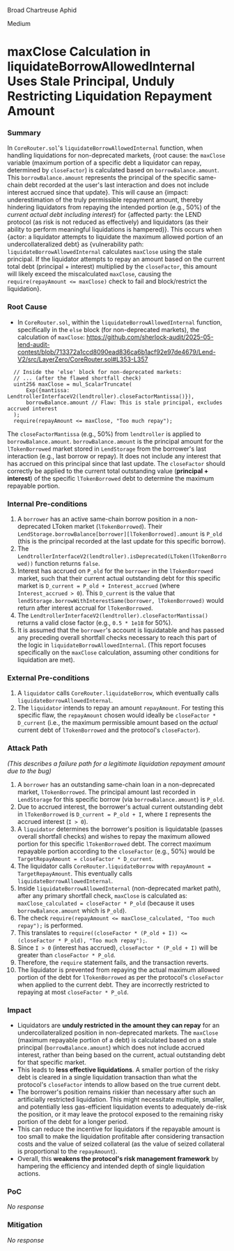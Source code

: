 Broad Chartreuse Aphid

Medium

# maxClose Calculation in liquidateBorrowAllowedInternal Uses Stale Principal, Unduly Restricting Liquidation Repayment Amount

### Summary

In `CoreRouter.sol`'s `liquidateBorrowAllowedInternal` function, when handling liquidations for non-deprecated markets, {root cause: the `maxClose` variable (maximum portion of a specific debt a liquidator can repay, determined by `closeFactor`) is calculated based on `borrowBalance.amount`. This `borrowBalance.amount` represents the principal of the specific same-chain debt recorded at the user's last interaction and does not include interest accrued since that update}. This will cause an {impact: underestimation of the truly permissible repayment amount, thereby hindering liquidators from repaying the intended portion (e.g., 50%) of the *current actual debt including interest*} for {affected party: the LEND protocol (as risk is not reduced as effectively) and liquidators (as their ability to perform meaningful liquidations is hampered)}. This occurs when {actor: a liquidator attempts to liquidate the maximum allowed portion of an undercollateralized debt} as {vulnerability path: `liquidateBorrowAllowedInternal` calculates `maxClose` using the stale principal. If the liquidator attempts to repay an amount based on the current total debt (principal + interest) multiplied by the `closeFactor`, this amount will likely exceed the miscalculated `maxClose`, causing the `require(repayAmount <= maxClose)` check to fail and block/restrict the liquidation}.


### Root Cause

- In `CoreRouter.sol`, within the `liquidateBorrowAllowedInternal` function, specifically in the `else` block (for non-deprecated markets), the calculation of `maxClose`:
https://github.com/sherlock-audit/2025-05-lend-audit-contest/blob/713372a1ccd8090ead836ca6b1acf92e97de4679/Lend-V2/src/LayerZero/CoreRouter.sol#L353-L357
```solidity
  // Inside the 'else' block for non-deprecated markets:
  // ... (after the flawed shortfall check)
  uint256 maxClose = mul_ScalarTruncate(
      Exp({mantissa: LendtrollerInterfaceV2(lendtroller).closeFactorMantissa()}),
      borrowBalance.amount // Flaw: This is stale principal, excludes accrued interest
  );
  require(repayAmount <= maxClose, "Too much repay");
```

The `closeFactorMantissa` (e.g., 50%) from `lendtroller` is applied to `borrowBalance.amount`. `borrowBalance.amount` is the principal amount for the `lTokenBorrowed` market stored in `LendStorage` from the borrower's last interaction (e.g., last borrow or repay). It does not include any interest that has accrued on this principal since that last update. The `closeFactor` should correctly be applied to the current total outstanding value (**principal + interest**) of the specific `lTokenBorrowed` debt to determine the maximum repayable portion.

### Internal Pre-conditions

1.  A `borrower` has an active same-chain borrow position in a non-deprecated LToken market (`lTokenBorrowed`). Their `LendStorage.borrowBalance[borrower][lTokenBorrowed].amount` is `P_old` (this is the principal recorded at the last update for this specific borrow).
2.  The `LendtrollerInterfaceV2(lendtroller).isDeprecated(LToken(lTokenBorrowed))` function returns `false`.
3.  Interest has accrued on `P_old` for the `borrower` in the `lTokenBorrowed` market, such that their current actual outstanding debt for this specific market is `D_current = P_old + Interest_accrued` (where `Interest_accrued > 0`). This `D_current` is the value that `lendStorage.borrowWithInterestSame(borrower, lTokenBorrowed)` would return after interest accrual for `lTokenBorrowed`.
4.  The `LendtrollerInterfaceV2(lendtroller).closeFactorMantissa()` returns a valid close factor (e.g., `0.5 * 1e18` for 50%).
5.  It is assumed that the `borrower`'s account is liquidatable and has passed any preceding overall shortfall checks necessary to reach this part of the logic in `liquidateBorrowAllowedInternal`. (This report focuses specifically on the `maxClose` calculation, assuming other conditions for liquidation are met).


### External Pre-conditions

1.  A `liquidator` calls `CoreRouter.liquidateBorrow`, which eventually calls `liquidateBorrowAllowedInternal`.
2.  The `liquidator` intends to repay an amount `repayAmount`. For testing this specific flaw, the `repayAmount` chosen would ideally be `closeFactor * D_current` (i.e., the maximum permissible amount based on the *actual* current debt of `lTokenBorrowed` and the protocol's `closeFactor`).


### Attack Path

*(This describes a failure path for a legitimate liquidation repayment amount due to the bug)*
1.  A `borrower` has an outstanding same-chain loan in a non-deprecated market, `lTokenBorrowed`. The principal amount last recorded in `LendStorage` for this specific borrow (via `borrowBalance.amount`) is `P_old`.
2.  Due to accrued interest, the borrower's actual current outstanding debt in `lTokenBorrowed` is `D_current = P_old + I`, where `I` represents the accrued interest (`I > 0`).
3.  A `liquidator` determines the borrower's position is liquidatable (passes overall shortfall checks) and wishes to repay the maximum allowed portion for this specific `lTokenBorrowed` debt. The correct maximum repayable portion according to the `closeFactor` (e.g., 50%) would be `TargetRepayAmount = closeFactor * D_current`.
4.  The liquidator calls `CoreRouter.liquidateBorrow` with `repayAmount = TargetRepayAmount`. This eventually calls `liquidateBorrowAllowedInternal`.
5.  Inside `liquidateBorrowAllowedInternal` (non-deprecated market path), after any primary shortfall check, `maxClose` is calculated as:
    `maxClose_calculated = closeFactor * P_old` (because it uses `borrowBalance.amount` which is `P_old`).
6.  The check `require(repayAmount <= maxClose_calculated, "Too much repay");` is performed.
7.  This translates to `require((closeFactor * (P_old + I)) <= (closeFactor * P_old), "Too much repay");`.
8.  Since `I > 0` (interest has accrued), `closeFactor * (P_old + I)` will be greater than `closeFactor * P_old`.
9.  Therefore, the `require` statement fails, and the transaction reverts.
10. The liquidator is prevented from repaying the actual maximum allowed portion of the debt for `lTokenBorrowed` as per the protocol's `closeFactor` when applied to the current debt. They are incorrectly restricted to repaying at most `closeFactor * P_old`.


### Impact

* Liquidators are **unduly restricted in the amount they can repay** for an undercollateralized position in non-deprecated markets. The `maxClose` (maximum repayable portion of a debt) is calculated based on a stale principal (`borrowBalance.amount`) which does not include accrued interest, rather than being based on the current, actual outstanding debt for that specific market.
* This leads to **less effective liquidations**. A smaller portion of the risky debt is cleared in a single liquidation transaction than what the protocol's `closeFactor` intends to allow based on the true current debt.
* The borrower's position remains riskier than necessary after such an artificially restricted liquidation. This might necessitate multiple, smaller, and potentially less gas-efficient liquidation events to adequately de-risk the position, or it may leave the protocol exposed to the remaining risky portion of the debt for a longer period.
* This can reduce the incentive for liquidators if the repayable amount is too small to make the liquidation profitable after considering transaction costs and the value of seized collateral (as the value of seized collateral is proportional to the `repayAmount`).
* Overall, this **weakens the protocol's risk management framework** by hampering the efficiency and intended depth of single liquidation actions.


### PoC

_No response_

### Mitigation

_No response_